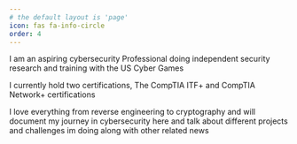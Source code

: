 ```yaml
---
# the default layout is 'page'
icon: fas fa-info-circle
order: 4
---
```


 I am an aspiring cybersecurity Professional doing independent security research and training with the US Cyber Games

I currently hold two certifications, The CompTIA ITF+ and CompTIA Network+ certifications

I love everything from reverse engineering to cryptography and will document my journey in cybersecurity here and talk about different projects and challenges im doing along with other related news
